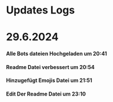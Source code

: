 # Updates Logs

# 29.6.2024
#### Alle Bots dateien Hochgeladen um 20:41

#### Readme Datei verbessert um 20:54

#### Hinzugefügt Emojis Datei um 21:51

#### Edit Der Readme Datei um 23:10